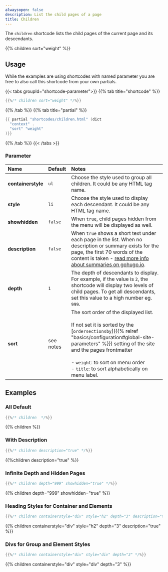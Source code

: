 ```yaml
---
alwaysopen: false
description: List the child pages of a page
title: Children
---
```


The `children` shortcode lists the child pages of the current page and its descendants.

{{% children sort="weight" %}}

## Usage

While the examples are using shortcodes with named parameter you are free to also call this shortcode from your own partials.

{{< tabs groupId="shortcode-parameter">}}
{{% tab title="shortcode" %}}

````go
{{%/* children sort="weight" */%}}
````

{{% /tab %}}
{{% tab title="partial" %}}

````go
{{ partial "shortcodes/children.html" (dict
  "context" .
  "sort" "weight"
)}}
````

{{% /tab %}}
{{< /tabs >}}

### Parameter

| Name               | Default           | Notes       |
|:-------------------|:------------------|:------------|
| **containerstyle** | `ul`              | Choose the style used to group all children. It could be any HTML tag name. |
| **style**          | `li`              | Choose the style used to display each descendant. It could be any HTML tag name. |
| **showhidden**     | `false`           | When `true`, child pages hidden from the menu will be displayed as well. |
| **description**    | `false`           | When `true` shows a short text under each page in the list. When no description or summary exists for the page, the first 70 words of the content is taken - [read more info about summaries on gohugo.io](https://gohugo.io/content/summaries/). |
| **depth**          | `1`               | The depth of descendants to display. For example, if the value is `2`, the shortcode will display two levels of child pages.  To get all descendants, set this value to a high  number eg. `999`. |
| **sort**           | see notes         | The sort order of the displayed list.<br><br>If not set it is sorted by the [`ordersectionsby`]({{% relref "basics/configuration#global-site-parameters" %}}) setting of the site and the pages frontmatter<br><br>- `weight`: to sort on menu order<br>- `title`: to sort alphabetically on menu label. |

## Examples

### All Default

````go
{{%/* children  */%}}
````

{{% children %}}

### With Description

````go
{{%/* children description="true" */%}}
````

{{%children description="true" %}}

### Infinite Depth and Hidden Pages

````go
{{%/* children depth="999" showhidden="true" */%}}
````

{{% children depth="999" showhidden="true" %}}

### Heading Styles for Container and Elements

````go
{{%/* children containerstyle="div" style="h2" depth="3" description="true" */%}}
````

{{% children containerstyle="div" style="h2" depth="3" description="true" %}}

### Divs for Group and Element Styles

````go
{{%/* children containerstyle="div" style="div" depth="3" */%}}
````

{{% children containerstyle="div" style="div" depth="3" %}}

